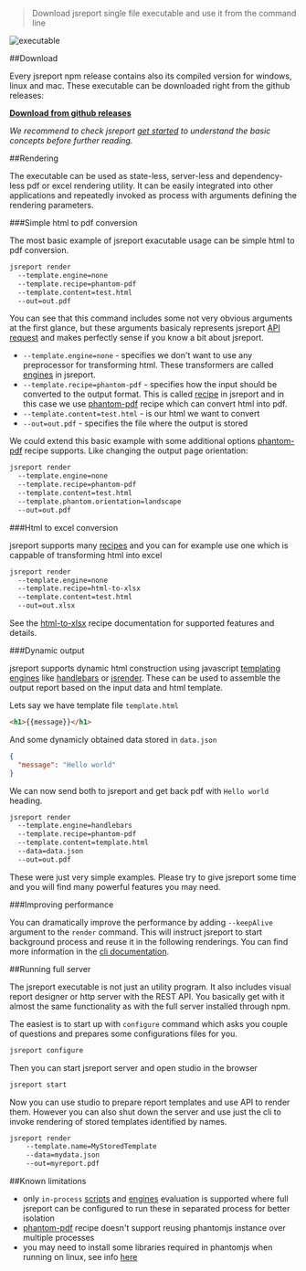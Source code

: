> Download jsreport single file executable and use it from the command line 

![executable](https://jsreport.net/img/executable.gif)

##Download

Every jsreport npm release contains also its compiled version for windows, linux and mac. These executable can be downloaded right from the github releases:

**[Download from github releases](https://github.com/jsreport/jsreport/releases/latest)**

*We recommend to check jsreport [get started](https://jsreport.net/learn/get-started) to understand the basic concepts before further reading.*

##Rendering

The executable can be used as state-less, server-less and dependency-less pdf or excel rendering utility. It can be easily integrated into other applications and repeatedly invoked as process with arguments defining the rendering parameters.

###Simple html to pdf conversion

The most basic example of jsreport exacutable usage can be simple html to pdf conversion. 
```sh
jsreport render 
  --template.engine=none 
  --template.recipe=phantom-pdf 
  --template.content=test.html 
  --out=out.pdf
```

You can see that this command includes some not very obvious arguments at the first glance, but these arguments basicaly represents jsreport [API request](/learn/api) and makes perfectly sense if you know a bit about jsreport.

- `--template.engine=none` - specifies we don't want to use any preprocessor for transforming html. These transformers are called [engines](/learn/get-started#templating-engines) in jsreport.
- `--template.recipe=phantom-pdf` - specifies how the input should be converted to the output format. This is called [recipe](https://jsreport.net/learn/get-started#recipes) in jsreport and in this case we use [phantom-pdf](/learn/phantom-pdf) recipe which can convert html into pdf.
- `--template.content=test.html` - is our html we want to convert
- `--out=out.pdf` - specifies the file where the output is stored

We could extend this basic example with some additional options [phantom-pdf](/learn/phantom-pdf) recipe supports. Like changing the output page orientation:
```sh
jsreport render  
  --template.engine=none 
  --template.recipe=phantom-pdf 
  --template.content=test.html 
  --template.phantom.orientation=landscape 
  --out=out.pdf
```


###Html to excel conversion

jsreport supports many [recipes](/learn/recipes) and you can for example use one which is cappable of transforming html into excel
```sh
jsreport render 
  --template.engine=none 
  --template.recipe=html-to-xlsx 
  --template.content=test.html 
  --out=out.xlsx
```

See the [html-to-xlsx](/learn/html-to-xlsx) recipe documentation for supported features and details.

###Dynamic output

jsreport supports dynamic html construction using javascript [templating engines](/learn/templating-engines) like [handlebars](/learn/handlebars) or [jsrender](/learn/jsrender). These can be used to assemble the output report based on the input data and html template.

Lets say we have template file `template.html`
```html
<h1>{{message}}</h1>
```

And some dynamicly obtained data stored in `data.json`
```json
{
  "message": "Hello world"
}
```

We can now send both to jsreport and get back pdf with `Hello world` heading.

```sh
jsreport render 
  --template.engine=handlebars 
  --template.recipe=phantom-pdf 
  --template.content=template.html 
  --data=data.json
  --out=out.pdf
```

These were just very simple examples. Please try to give jsreport some time and you will find many powerful features you may need.

###Improving performance

You can dramatically improve the performance by adding `--keepAlive` argument to the `render` command. This will instruct jsreport to start background process and reuse it in the following renderings. You can find more information in the [cli documentation](/learn/cli).

##Running full server

The jsreport executable is not just an utility program. It also includes visual report designer or http server with the REST API. You basically get with it almost the same functionality as with the full server installed through npm.

The easiest is to start up with `configure` command which asks you couple of questions and prepares some configurations files for you.

```sh
jsreport configure
```

Then you can start jsreport server and open studio in the browser

```sh
jsreport start
```

Now you can use studio to prepare report templates and use API to render them. However you can also shut down the server and use just the cli to invoke rendering of stored templates identified by names.

```sh
jsreport render 
    --template.name=MyStoredTemplate 
    --data=mydata.json 
    --out=myreport.pdf
```

##Known limitations

- only `in-process` [scripts](/learn/scripts) and [engines](/learn/templating-engines) evaluation is supported where full jsreport can be configured to run these in separated process for better isolation
- [phantom-pdf](/learn/phantom-pdf) recipe doesn't support reusing phantomjs instance over multiple processes
- you may need to install some libraries required in phantomjs when running on linux, see info [here](https://github.com/jsreport/docs/blob/master/installation/ubuntu.md#fixing-phantomjs)